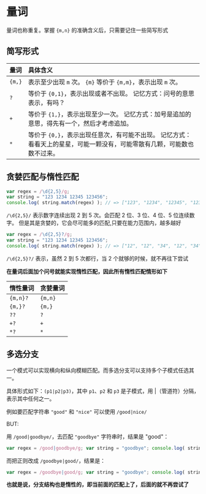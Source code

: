 # 量词

量词也称重复。掌握 `{m,n}` 的准确含义后，只需要记住一些简写形式

## 简写形式

| 量词 | 具体含义 |
|:- |:- |
|  `{m,}` | 表示至少出现 `m` 次。 `{m}` 等价于 `{m,m}`，表示出现 `m` 次。
| `?` | 等价于 `{0,1}`，表示出现或者不出现。 记忆方式：问号的意思表示，有吗？|
| `+` | 等价于 `{1,}`，表示出现至少一次。 记忆方式：加号是追加的意思，得先有一个，然后才考虑追加。
| `*` | 等价于 `{0,}`，表示出现任意次，有可能不出现。 记忆方式：看看天上的星星，可能一颗没有，可能零散有几颗，可能数也数不过来。

## 贪婪匹配与惰性匹配

```js
var regex = /\d{2,5}/g;
var string = "123 1234 12345 123456";
console.log( string.match(regex) ); // => ["123", "1234", "12345", "12345"]
```

`/\d{2,5}/` 表示数字连续出现 2 到 5 次。会匹配 2 位、3 位、4 位、5 位连续数字。
但是其是贪婪的，它会尽可能多的匹配,只要在能力范围内，越多越好

```js
var regex = /\d{2,5}?/g;
var string = "123 1234 12345 123456"; 
console.log( string.match(regex) ); // => ["12", "12", "34", "12", "34", "12", "34", "56"]
```

`/\d{2,5}?/` 表示，虽然 2 到 5 次都行，当 2 个就够的时候，就不再往下尝试

**在量词后面加个问号就能实现惰性匹配，因此所有惰性匹配情形如下**

| 惰性量词 | 贪婪量词 |
|:- |:- |
| `{m,n}?` | `{m,n}` |
| `{m,}?` | `{m,}` |
| `??` | `?` |
| `+?` | `+` |
| `*?` | `*` |

## 多选分支

一个模式可以实现横向和纵向模糊匹配。而多选分支可以支持多个子模式任选其一。

具体形式如下：`(p1|p2|p3)`，其中 `p1`、`p2` 和 `p3` 是子模式，用 |（管道符）分隔，表示其中任何之一。

例如要匹配字符串 `"good"` 和 `"nice"` 可以使用 `/good|nice/`

BUT:

用 `/good|goodbye/`，去匹配 `"goodbye"` 字符串时，结果是 "good"：

```js
var regex = /good|goodbye/g; var string = "goodbye"; console.log( string.match(regex) ); // => ["good"]
```

而把正则改成 `/goodbye|good/`，结果是：

```js
var regex = /goodbye|good/g; var string = "goodbye"; console.log( string.match(regex) ); // => ["goodbye"]
```

**也就是说，分支结构也是惰性的，即当前面的匹配上了，后面的就不再尝试了**

